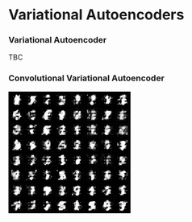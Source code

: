 # Variational Autoencoders

### Variational Autoencoder

TBC

### Convolutional Variational Autoencoder
![](experiments/convolutional/runs/2019-08-08_15-30-40/generated_images/cvae.gif)


